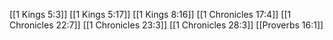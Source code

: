 [[1 Kings 5:3]]
[[1 Kings 5:17]]
[[1 Kings 8:16]]
[[1 Chronicles 17:4]]
[[1 Chronicles 22:7]]
[[1 Chronicles 23:3]]
[[1 Chronicles 28:3]]
[[Proverbs 16:1]]
